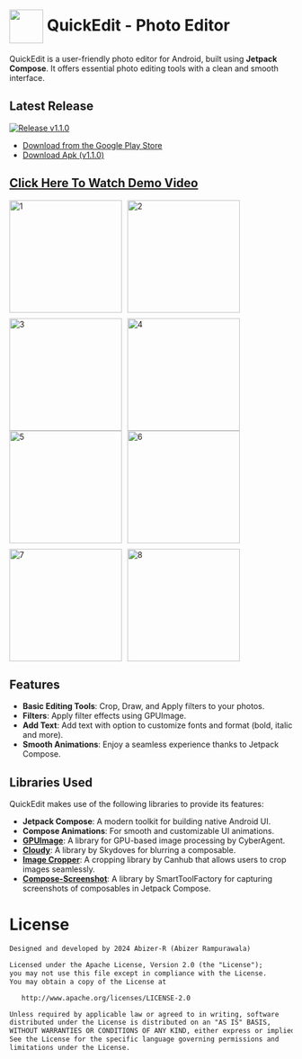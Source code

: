 # <img src="https://github.com/user-attachments/assets/8ed6acde-46c9-43e0-a68c-905bec182234" align="center" width="60" height="60"> QuickEdit - Photo Editor
QuickEdit is a user-friendly photo editor for Android, built using **Jetpack Compose**. It offers essential photo editing tools with a clean and smooth interface.

## Latest Release

[![Release v1.1.0](https://img.shields.io/github/v/release/Abizer-R/QuickEdit-Photo-Editor)](https://github.com/Abizer-R/QuickEdit-Photo-Editor/releases/tag/v1.1.0-4)

- [Download from the Google Play Store](https://play.google.com/store/apps/details?id=com.abizer_r.quickedit) 
- [Download Apk (v1.1.0)](https://github.com/Abizer-R/QuickEdit-Photo-Editor/releases/download/v1.1.0-4/app-release.apk) 


## [Click Here To Watch Demo Video](https://drive.google.com/file/d/18IipYR_jbUQVFL8U1jNEJd_KTm_Y9ije/view?usp=sharing)




<div style="display: flex; flex-wrap: wrap; gap: 10px; align-items: flex-start;">
  <img src="https://github.com/user-attachments/assets/78217ce9-4771-4db0-9dae-345214eb28f1" alt="1" width="200" />
  <img src="https://github.com/user-attachments/assets/8c0214c4-f067-4bed-bac0-73bfd80fc01b" alt="2" width="200" />
  <img src="https://github.com/user-attachments/assets/3619584a-f672-424f-8040-baf9a563f278" alt="3" width="200" />
  <img src="https://github.com/user-attachments/assets/c26f4c38-b0cf-47c5-bd91-aa09df16deea" alt="4" width="200" />
</div>

<div style="display: flex; flex-wrap: wrap; gap: 10px; align-items: flex-start;">
  <img src="https://github.com/user-attachments/assets/91ee2ad6-f4de-4bda-af93-e9b7232d1c00" alt="5" width="200" />
  <img src="https://github.com/user-attachments/assets/5cd3f808-90f4-451f-b4d4-9518acb747d2" alt="6" width="200" />
  <img src="https://github.com/user-attachments/assets/ebd2db8c-43b9-4271-81b9-9800e6277b98" alt="7" width="200" />
  <img src="https://github.com/user-attachments/assets/0d863b8f-b69a-4b3d-a29d-f6b0fc57a8be" alt="8" width="200" />
</div>

## Features

- **Basic Editing Tools**: Crop, Draw, and Apply filters to your photos.
- **Filters**: Apply filter effects using GPUImage.
- **Add Text**: Add text with option to customize fonts and format (bold, italic and more).
- **Smooth Animations**: Enjoy a seamless experience thanks to Jetpack Compose.

## Libraries Used

QuickEdit makes use of the following libraries to provide its features:

- **Jetpack Compose**: A modern toolkit for building native Android UI.
- **Compose Animations**: For smooth and customizable UI animations.
- **[GPUImage](https://github.com/CyberAgent/android-gpuimage)**: A library for GPU-based image processing by CyberAgent.
- **[Cloudy](https://github.com/skydoves/cloudy)**: A library by Skydoves for blurring a composable.
- **[Image Cropper](https://github.com/CanHub/Android-Image-Cropper)**: A cropping library by Canhub that allows users to crop images seamlessly.
- **[Compose-Screenshot](https://github.com/SmartToolFactory/Compose-Screenshot)**: A library by SmartToolFactory for capturing screenshots of composables in Jetpack Compose.


# License
```xml
Designed and developed by 2024 Abizer-R (Abizer Rampurawala)

Licensed under the Apache License, Version 2.0 (the "License");
you may not use this file except in compliance with the License.
You may obtain a copy of the License at

   http://www.apache.org/licenses/LICENSE-2.0

Unless required by applicable law or agreed to in writing, software
distributed under the License is distributed on an "AS IS" BASIS,
WITHOUT WARRANTIES OR CONDITIONS OF ANY KIND, either express or implied.
See the License for the specific language governing permissions and
limitations under the License.
```

